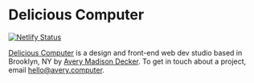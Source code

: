# Delicious Computer

[![Netlify Status](https://api.netlify.com/api/v1/badges/e33604b5-a57c-49db-b8c0-e4c15656a691/deploy-status)](https://app.netlify.com/sites/delicious-computer/deploys)

[Delicious Computer](https://delicious.computer) is a design and front-end web dev studio based in Brooklyn, NY by [Avery Madison Decker](https://avery.computer). To get in touch about a project, email <hello@avery.computer>.
